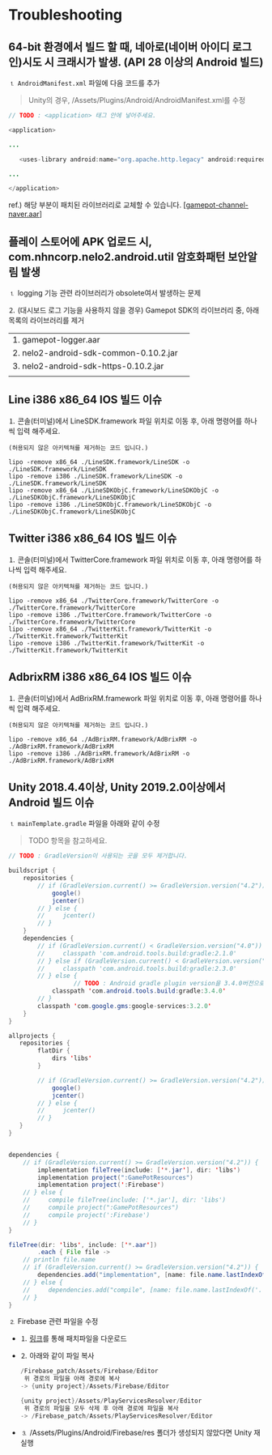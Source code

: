 # Troubleshooting

## 64-bit 환경에서 빌드 할 때, 네아로(네이버 아이디 로그인)시도 시 크래시가 발생. (API 28 이상의 Android 빌드)

⒈ `AndroidManifest.xml` 파일에 다음 코드를 추가

> Unity의 경우, /Assets/Plugins/Android/AndroidManifest.xml를 수정

```java
// TODO : <application> 태그 안에 넣어주세요.

<application>

...

   <uses-library android:name="org.apache.http.legacy" android:required="false" />

...

</application>
```

ref.) 해당 부분이 패치된 라이브러리로 교체할 수 있습니다. \[[gamepot-channel-naver.aar](https://kr.object.ncloudstorage.com/itsb/patch/gamepot-channel-naver.aar)\]


## 플레이 스토어에 APK 업로드 시, com.nhncorp.nelo2.android.util 암호화패턴 보안알림 발생

⒈ logging 기능 관련 라이브러리가 obsolete여서 발생하는 문제

⒉ (대시보드 로그 기능을 사용하지 않을 경우) Gamepot SDK의 라이브러리 중, 아래 목록의 라이브러리를 제거

 |||
 | :------  | :------  |
 | 1. gamepot-logger.aar |
 | 2. nelo2-android-sdk-common-0.10.2.jar |
 | 3. nelo2-android-sdk-https-0.10.2.jar |
 |||

## Line i386 x86_64 IOS 빌드 이슈

⒈ 콘솔(터미널)에서 LineSDK.framework 파일 위치로 이동 후, 아래 명령어를 하나씩 입력 해주세요.

    (허용되지 않은 아키텍쳐를 제거하는 코드 입니다.) 

    lipo -remove x86_64 ./LineSDK.framework/LineSDK -o ./LineSDK.framework/LineSDK
    lipo -remove i386 ./LineSDK.framework/LineSDK -o ./LineSDK.framework/LineSDK
    lipo -remove x86_64 ./LineSDKObjC.framework/LineSDKObjC -o ./LineSDKObjC.framework/LineSDKObjC
    lipo -remove i386 ./LineSDKObjC.framework/LineSDKObjC -o ./LineSDKObjC.framework/LineSDKObjC

## Twitter i386 x86_64 IOS 빌드 이슈

⒈ 콘솔(터미널)에서 TwitterCore.framework 파일 위치로 이동 후, 아래 명령어를 하나씩 입력 해주세요.

    (허용되지 않은 아키텍쳐를 제거하는 코드 입니다.) 
    
    lipo -remove x86_64 ./TwitterCore.framework/TwitterCore -o ./TwitterCore.framework/TwitterCore
    lipo -remove i386 ./TwitterCore.framework/TwitterCore -o ./TwitterCore.framework/TwitterCore
    lipo -remove x86_64 ./TwitterKit.framework/TwitterKit -o ./TwitterKit.framework/TwitterKit
    lipo -remove i386 ./TwitterKit.framework/TwitterKit -o ./TwitterKit.framework/TwitterKit

## AdbrixRM i386 x86_64 IOS 빌드 이슈

⒈ 콘솔(터미널)에서 AdBrixRM.framework 파일 위치로 이동 후, 아래 명령어를 하나씩 입력 해주세요.

    (허용되지 않은 아키텍쳐를 제거하는 코드 입니다.) 
    
    lipo -remove x86_64 ./AdBrixRM.framework/AdBrixRM -o ./AdBrixRM.framework/AdBrixRM
    lipo -remove i386 ./AdBrixRM.framework/AdBrixRM -o ./AdBrixRM.framework/AdBrixRM

## Unity 2018.4.4이상, Unity 2019.2.0이상에서 Android 빌드 이슈

⒈ `mainTemplate.gradle` 파일을 아래와 같이 수정

> TODO 항목을 참고하세요.

```java
// TODO : GradleVersion이 사용되는 곳을 모두 제거합니다.

buildscript {
    repositories {
        // if (GradleVersion.current() >= GradleVersion.version("4.2")) {
            google()
            jcenter()
        // } else {
        //     jcenter()
        // }
    }
    dependencies {
        // if (GradleVersion.current() < GradleVersion.version("4.0")) {
        //     classpath 'com.android.tools.build:gradle:2.1.0'
        // } else if (GradleVersion.current() < GradleVersion.version("4.2")) {
        //     classpath 'com.android.tools.build:gradle:2.3.0'
        // } else {
                  // TODO : Android gradle plugin version을 3.4.0버전으로 변경합니다.
            classpath 'com.android.tools.build:gradle:3.4.0'
        // }
        classpath 'com.google.gms:google-services:3.2.0'
    }
}

allprojects {
   repositories {
        flatDir {
            dirs 'libs'
        }

        // if (GradleVersion.current() >= GradleVersion.version("4.2")) {
            google()
            jcenter()
        // } else {
        //     jcenter()
        // }
   }
}


dependencies {
    // if (GradleVersion.current() >= GradleVersion.version("4.2")) {
        implementation fileTree(include: ['*.jar'], dir: 'libs')
        implementation project(":GamePotResources")
        implementation project(':Firebase')
    // } else {
    //     compile fileTree(include: ['*.jar'], dir: 'libs')
    //     compile project(":GamePotResources")
    //     compile project(':Firebase')
    // }
}

fileTree(dir: 'libs', include: ['*.aar'])
        .each { File file ->
    // println file.name
    // if (GradleVersion.current() >= GradleVersion.version("4.2")) {
        dependencies.add("implementation", [name: file.name.lastIndexOf('.').with { it != -1 ? file.name[0..<it] : file.name }, ext: 'aar'])
    // } else {
    //     dependencies.add("compile", [name: file.name.lastIndexOf('.').with { it != -1 ? file.name[0..<it] : file.name }, ext: 'aar'])
    // }
}
```

⒉ Firebase 관련 파일을 수정

- ⒈ [링크](https://kr.object.ncloudstorage.com/gamepot/Firebase_patch.zip)를 통해 패치파일을 다운로드

- ⒉ 아래와 같이 파일 복사

    ```java
    /Firebase_patch/Assets/Firebase/Editor
     위 경로의 파일을 아래 경로에 복사
    -> {unity project}/Assets/Firebase/Editor

    {unity project}/Assets/PlayServicesResolver/Editor
     위 경로의 파일을 모두 삭제 후 아래 경로에 파일을 복사
    -> /Firebase_patch/Assets/PlayServicesResolver/Editor
    ```

- ⒊ /Assets/Plugins/Android/Firebase/res 폴더가 생성되지 않았다면 Unity 재실행

